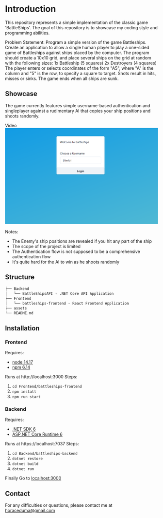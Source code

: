 # Introduction

This repository represents a simple implementation of the classic game 'BattleShips'.
The goal of this repository is to showcase my coding style and programming abilities.

Problem Statement:
Program a simple version of the game Battleships. Create an application to allow a single human player to play a one-sided game of Battleships against ships placed by the computer.
The program should create a 10x10 grid, and place several ships on the grid at random with the following sizes:
1x Battleship (5 squares)
2x Destroyers (4 squares)
The player enters or selects coordinates of the form "A5", where "A" is the column and "5" is the row, to specify a square to target. Shots result in hits, misses or sinks. The game ends when all ships are sunk.

## Showcase

The game currently features simple username-based authentication and singleplayer against a rudimentary AI that copies your ship positions and shoots randomly.

Video
[![Showcase Video](./assets/battleships-login.png)](./assets/battleships-showcase.mp4)

Notes:
- The Enemy's ship positions are revealed if you hit any part of the ship
- The scope of the project is limited
- The Authentication flow is not supposed to be a comprehensive authentication flow
- It's quite hard for the AI to win as he shoots randomly

## Structure

```
├── Backend
│   └── BattleShipsAPI - .NET Core API Application
├── Frontend
│   └── battleships-frontend - React Frontend Application
├── assets
└── README.md
```

## Installation

### Frontend
Requires:
- [node 14.17](https://nodejs.org/en/blog/release/v14.17.3/)
- [npm 6.14](https://www.npmjs.com/package/npm/v/6.14.14)

Runs at http://localhost:3000
Steps:
1. `cd Frontend/battleships-frontend`
2. `npm install`
3. `npm run start`

### Backend
Requires:
- [.NET SDK 6](https://dotnet.microsoft.com/en-us/download/dotnet/6.0)
- [ASP.NET Core Runtime 6](https://dotnet.microsoft.com/en-us/download/dotnet/6.0)

Runs at https://localhost:7037
Steps:
1. `cd Backend/battleships-backend`
2. `dotnet restore`
3. `dotnet build`
4. `dotnet run`

Finally
Go to [localhost:3000](http://localhost:3000)

## Contact
For any difficulties or questions, please contact me at
[horaceduma@gmail.com](mailto:horaceduma@gmail.com)
